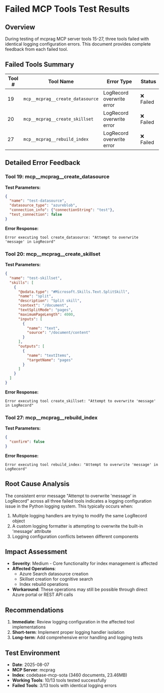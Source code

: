 # Failed MCP Tools Test Results

## Overview
During testing of mcprag MCP server tools 15-27, three tools failed with identical logging configuration errors. This document provides complete feedback from each failed tool.

## Failed Tools Summary

| Tool # | Tool Name | Error Type | Status |
|--------|-----------|------------|--------|
| 19 | `mcp__mcprag__create_datasource` | LogRecord overwrite error | ❌ Failed |
| 20 | `mcp__mcprag__create_skillset` | LogRecord overwrite error | ❌ Failed |
| 27 | `mcp__mcprag__rebuild_index` | LogRecord overwrite error | ❌ Failed |

## Detailed Error Feedback

### Tool 19: mcp__mcprag__create_datasource

**Test Parameters:**
```json
{
  "name": "test-datasource",
  "datasource_type": "azureblob", 
  "connection_info": {"connectionString": "test"},
  "test_connection": false
}
```

**Error Response:**
```
Error executing tool create_datasource: "Attempt to overwrite 'message' in LogRecord"
```

### Tool 20: mcp__mcprag__create_skillset

**Test Parameters:**
```json
{
  "name": "test-skillset",
  "skills": [
    {
      "@odata.type": "#Microsoft.Skills.Text.SplitSkill",
      "name": "split",
      "description": "Split skill",
      "context": "/document",
      "textSplitMode": "pages",
      "maximumPageLength": 4000,
      "inputs": [
        {
          "name": "text",
          "source": "/document/content"
        }
      ],
      "outputs": [
        {
          "name": "textItems",
          "targetName": "pages"
        }
      ]
    }
  ]
}
```

**Error Response:**
```
Error executing tool create_skillset: "Attempt to overwrite 'message' in LogRecord"
```

### Tool 27: mcp__mcprag__rebuild_index

**Test Parameters:**
```json
{
  "confirm": false
}
```

**Error Response:**
```
Error executing tool rebuild_index: "Attempt to overwrite 'message' in LogRecord"
```

## Root Cause Analysis

The consistent error message "Attempt to overwrite 'message' in LogRecord" across all three failed tools indicates a logging configuration issue in the Python logging system. This typically occurs when:

1. Multiple logging handlers are trying to modify the same LogRecord object
2. A custom logging formatter is attempting to overwrite the built-in 'message' attribute
3. Logging configuration conflicts between different components

## Impact Assessment

- **Severity**: Medium - Core functionality for index management is affected
- **Affected Operations**: 
  - Azure Search datasource creation
  - Skillset creation for cognitive search
  - Index rebuild operations
- **Workaround**: These operations may still be possible through direct Azure portal or REST API calls

## Recommendations

1. **Immediate**: Review logging configuration in the affected tool implementations
2. **Short-term**: Implement proper logging handler isolation 
3. **Long-term**: Add comprehensive error handling and logging tests

## Test Environment

- **Date**: 2025-08-07
- **MCP Server**: mcprag
- **Index**: codebase-mcp-sota (3460 documents, 23.46MB)
- **Working Tools**: 10/13 tools tested successfully
- **Failed Tools**: 3/13 tools with identical logging errors